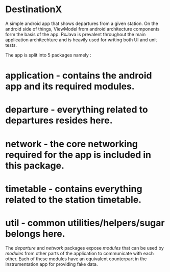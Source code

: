 # DestinationX

A simple android app that shows departures from a given station.
On the android side of things, ViewModel from android architecture components form the basis of the app.
RxJava is prevalent throughout the main application architechture and is heavily used for writing both UI and unit tests.

The app is split into 5 packages namely : 
# application - contains the android app and its required modules.
# departure - everything related to departures resides here.
# network - the core networking required for the app is included in this package.
# timetable - contains everything related to the station timetable.
# util - common utilities/helpers/sugar belongs here.
 
The *departure* and *network* packages expose *modules* that can be used by *modules* from other parts of the application to communicate with each other.
Each of these modules have an equivalent counterpart in the Instrumentation app for providing fake data.
